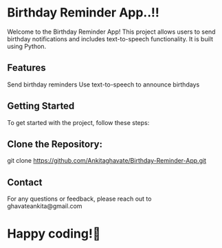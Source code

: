<h1>Birthday Reminder App..!!</h1>

Welcome to the Birthday Reminder App! This project allows users to send birthday notifications and includes text-to-speech functionality. It is built using Python.

## Features
Send birthday reminders
Use text-to-speech to announce birthdays

## Getting Started

To get started with the project, follow these steps:

<h2>Clone the Repository:</h2>
  
git clone https://github.com/Ankitaghavate/Birthday-Reminder-App.git

<h2>Contact</h2>
For any questions or feedback, please reach out to ghavateankita@gmail.com

<h1>Happy coding!💫</h1>
